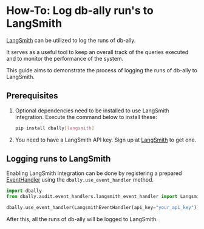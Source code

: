 
# How-To: Log db-ally run's to LangSmith

[LangSmith](https://www.langchain.com/langsmith) can be utilized to log the runs of db-ally.

It serves as a useful tool to keep an overall track of the queries executed and to monitor the performance of the system.

This guide aims to demonstrate the process of logging the runs of db-ally to LangSmith.


## Prerequisites

1. Optional dependencies need to be installed to use LangSmith integration. Execute the command below to install these:

    ```bash
    pip install dbally[langsmith]
    ```

2. You need to have a LangSmith API key. Sign up at [LangSmith](https://smith.langchain.com/) to get one.


## Logging runs to LangSmith

Enabling LangSmith integration can be done by registering a prepared [EventHandler](../reference/event_handler.md) using the `dbally.use_event_handler` method.

```python
import dbally
from dbally.audit.event_handlers.langsmith_event_handler import LangsmithEventHandler

dbally.use_event_handler(LangsmithEventHandler(api_key="your_api_key"))
```

After this, all the runs of db-ally will be logged to LangSmith.
